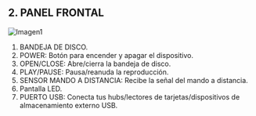 ## 2. PANEL FRONTAL

 ![Imagen1](http://static.energysistem.com/images/manuals/42028/53564dd977028.jpg)

1. BANDEJA DE DISCO.
2. POWER: Botón para encender y apagar el dispositivo.
3. OPEN/CLOSE: Abre/cierra la bandeja de disco.
4. PLAY/PAUSE: Pausa/reanuda la reproducción.
5. SENSOR MANDO A DISTANCIA: Recibe la señal del mando a distancia.
6. Pantalla LED.
7. PUERTO USB: Conecta tus hubs/lectores de tarjetas/dispositivos de almacenamiento externo USB.
